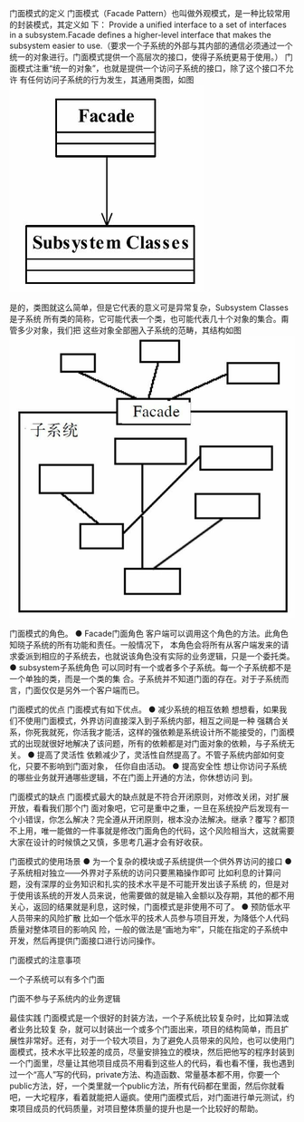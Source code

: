 门面模式的定义
门面模式（Facade Pattern）也叫做外观模式，是一种比较常用的封装模式，其定义如
下：
Provide a unified interface to a set of interfaces in a subsystem.Facade defines a higher-level interface that makes the subsystem easier to use.（要求一个子系统的外部与其内部的通信必须通过一个统一的对象进行。门面模式提供一个高层次的接口，使得子系统更易于使用。）
门面模式注重“统一的对象”，也就是提供一个访问子系统的接口，除了这个接口不允许
有任何访问子系统的行为发生，其通用类图，如图![](扩展后的系统类图1.png)

是的，类图就这么简单，但是它代表的意义可是异常复杂，Subsystem Classes是子系统
所有类的简称，它可能代表一个类，也可能代表几十个对象的集合。甭管多少对象，我们把
这些对象全部圈入子系统的范畴，其结构如图![](门面模式示意图.png)

门面模式的角色。
● Facade门面角色
客户端可以调用这个角色的方法。此角色知晓子系统的所有功能和责任。一般情况下，
本角色会将所有从客户端发来的请求委派到相应的子系统去，也就说该角色没有实际的业务逻辑，只是一个委托类。
● subsystem子系统角色
可以同时有一个或者多个子系统。每一个子系统都不是一个单独的类，而是一个类的集
合。子系统并不知道门面的存在。对于子系统而言，门面仅仅是另外一个客户端而已。

门面模式的优点
门面模式有如下优点。
● 减少系统的相互依赖
想想看，如果我们不使用门面模式，外界访问直接深入到子系统内部，相互之间是一种
强耦合关系，你死我就死，你活我才能活，这样的强依赖是系统设计所不能接受的，门面模式的出现就很好地解决了该问题，所有的依赖都是对门面对象的依赖，与子系统无关。
● 提高了灵活性
依赖减少了，灵活性自然提高了。不管子系统内部如何变化，只要不影响到门面对象，
任你自由活动。
● 提高安全性
想让你访问子系统的哪些业务就开通哪些逻辑，不在门面上开通的方法，你休想访问
到。

门面模式的缺点
门面模式最大的缺点就是不符合开闭原则，对修改关闭，对扩展开放，看看我们那个门
面对象吧，它可是重中之重，一旦在系统投产后发现有一个小错误，你怎么解决？完全遵从开闭原则，根本没办法解决。继承？覆写？都顶不上用，唯一能做的一件事就是修改门面角色的代码，这个风险相当大，这就需要大家在设计的时候慎之又慎，多思考几遍才会有好收获。

门面模式的使用场景
● 为一个复杂的模块或子系统提供一个供外界访问的接口
● 子系统相对独立——外界对子系统的访问只要黑箱操作即可
比如利息的计算问题，没有深厚的业务知识和扎实的技术水平是不可能开发出该子系统
的，但是对于使用该系统的开发人员来说，他需要做的就是输入金额以及存期，其他的都不用关心，返回的结果就是利息，这时候，门面模式是非使用不可了。
● 预防低水平人员带来的风险扩散
比如一个低水平的技术人员参与项目开发，为降低个人代码质量对整体项目的影响风
险，一般的做法是“画地为牢”，只能在指定的子系统中开发，然后再提供门面接口进行访问操作。


门面模式的注意事项

一个子系统可以有多个门面

门面不参与子系统内的业务逻辑




最佳实践
门面模式是一个很好的封装方法，一个子系统比较复杂时，比如算法或者业务比较复
杂，就可以封装出一个或多个门面出来，项目的结构简单，而且扩展性非常好。还有，对于一个较大项目，为了避免人员带来的风险，也可以使用门面模式，技术水平比较差的成员，尽量安排独立的模块，然后把他写的程序封装到一个门面里，尽量让其他项目成员不用看到这些人的代码，看也看不懂，我也遇到过一个“高人”写的代码，private方法、构造函数、常量基本都不用，你要一个public方法，好，一个类里就一个public方法，所有代码都在里面，然后你就看吧，一大坨程序，看着就能把人逼疯。使用门面模式后，对门面进行单元测试，约束项目成员的代码质量，对项目整体质量的提升也是一个比较好的帮助。
